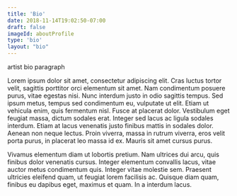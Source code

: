 ```yaml
---
title: 'Bio'
date: 2018-11-14T19:02:50-07:00
draft: false
imageId: aboutProfile
type: 'bio'
layout: "bio"
---
```


artist bio paragraph

Lorem ipsum dolor sit amet, consectetur adipiscing elit. Cras luctus tortor velit, sagittis porttitor orci elementum sit amet. Nam condimentum posuere purus, vitae egestas nisi. Nunc interdum justo in odio sagittis tempus. Sed ipsum metus, tempus sed condimentum eu, vulputate ut elit. Etiam ut vehicula enim, quis fermentum nisl. Fusce at placerat dolor. Vestibulum eget feugiat massa, dictum sodales erat. Integer sed lacus ac ligula sodales interdum. Etiam at lacus venenatis justo finibus mattis in sodales dolor. Aenean non neque lectus. Proin viverra, massa in rutrum viverra, eros velit porta purus, in placerat leo massa id ex. Mauris sit amet cursus purus.

Vivamus elementum diam ut lobortis pretium. Nam ultrices dui arcu, quis finibus dolor venenatis cursus. Integer elementum convallis lacus, vitae auctor metus condimentum quis. Integer vitae molestie sem. Praesent ultricies eleifend quam, ut feugiat lorem facilisis ac. Quisque diam quam, finibus eu dapibus eget, maximus et quam. In a interdum lacus.